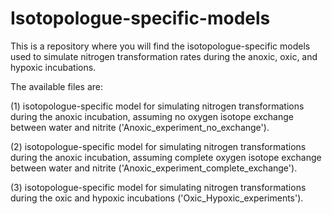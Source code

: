 # Isotopologue-specific-models
This is a repository where you will find the isotopologue-specific models used to simulate nitrogen transformation rates during the anoxic, oxic, and hypoxic incubations.

The available files are:

(1) isotopologue-specific model for simulating nitrogen transformations during the anoxic incubation, assuming no oxygen isotope exchange between water and nitrite ('Anoxic_experiment_no_exchange').

(2) isotopologue-specific model for simulating nitrogen transformations during the anoxic incubation, assuming complete oxygen isotope exchange between water and nitrite ('Anoxic_experiment_complete_exchange').

(3) isotopologue-specific model for simulating nitrogen transformations during the oxic and hypoxic incubations ('Oxic_Hypoxic_experiments').
